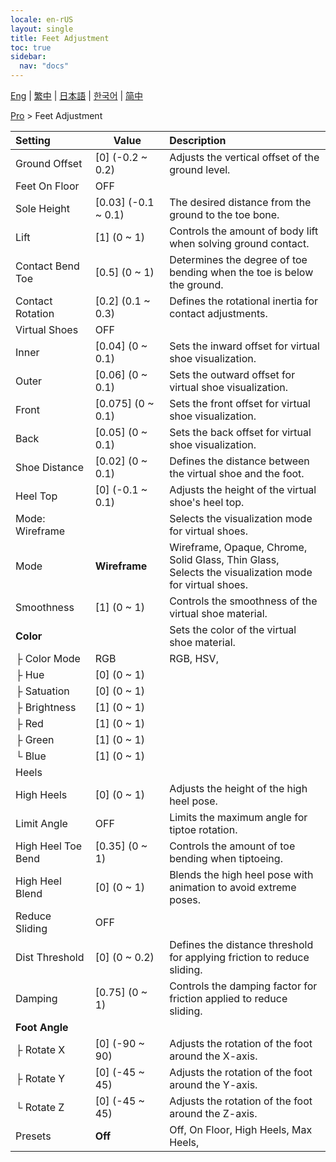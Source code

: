 ```yaml
---
locale: en-rUS
layout: single
title: Feet Adjustment
toc: true
sidebar:
  nav: "docs"
---
```

[Eng](/dancexr/menu/2025.4/actor/feet_adjustment) | [繁中](/tw/dancexr/menu/2025.4/actor/feet_adjustment) | [日本語](/jp/dancexr/menu/2025.4/actor/feet_adjustment) | [한국어](/kr/dancexr/menu/2025.4/actor/feet_adjustment) | [简中](/zh/dancexr/menu/2025.4/actor/feet_adjustment)

[Pro](../menu#Pro) > Feet Adjustment



| Setting | Value | Description |
| :--- | --- | :--- |
| Ground Offset | [0] (-0.2 ~ 0.2) | Adjusts the vertical offset of the ground level.
| Feet On Floor | OFF | 
| Sole Height | [0.03] (-0.1 ~ 0.1) | The desired distance from the ground to the toe bone.
| Lift | [1] (0 ~ 1) | Controls the amount of body lift when solving ground contact.
| Contact Bend Toe | [0.5] (0 ~ 1) | Determines the degree of toe bending when the toe is below the ground.
| Contact Rotation | [0.2] (0.1 ~ 0.3) | Defines the rotational inertia for contact adjustments.
| Virtual Shoes | OFF | 
| Inner | [0.04] (0 ~ 0.1) | Sets the inward offset for virtual shoe visualization.
| Outer | [0.06] (0 ~ 0.1) | Sets the outward offset for virtual shoe visualization.
| Front | [0.075] (0 ~ 0.1) | Sets the front offset for virtual shoe visualization.
| Back | [0.05] (0 ~ 0.1) | Sets the back offset for virtual shoe visualization.
| Shoe Distance | [0.02] (0 ~ 0.1) | Defines the distance between the virtual shoe and the foot.
| Heel Top | [0] (-0.1 ~ 0.1) | Adjusts the height of the virtual shoe's heel top.
| Mode: Wireframe || Selects the visualization mode for virtual shoes.
| Mode | **Wireframe** | Wireframe, Opaque, Chrome, Solid Glass, Thin Glass, <br/>Selects the visualization mode for virtual shoes. |
| Smoothness | [1] (0 ~ 1) | Controls the smoothness of the virtual shoe material.
| **Color** | | Sets the color of the virtual shoe material.
| ├ Color Mode | RGB | RGB, HSV, 
| ├ Hue | [0] (0 ~ 1) | 
| ├ Satuation | [0] (0 ~ 1) | 
| ├ Brightness | [1] (0 ~ 1) | 
| ├ Red | [1] (0 ~ 1) | 
| ├ Green | [1] (0 ~ 1) | 
| └ Blue | [1] (0 ~ 1) | 
| Heels || 
| High Heels | [0] (0 ~ 1) | Adjusts the height of the high heel pose.
| Limit Angle | OFF | Limits the maximum angle for tiptoe rotation.
| High Heel Toe Bend | [0.35] (0 ~ 1) | Controls the amount of toe bending when tiptoeing.
| High Heel Blend | [0] (0 ~ 1) | Blends the high heel pose with animation to avoid extreme poses.
| Reduce Sliding | OFF | 
| Dist Threshold | [0] (0 ~ 0.2) | Defines the distance threshold for applying friction to reduce sliding.
| Damping | [0.75] (0 ~ 1) | Controls the damping factor for friction applied to reduce sliding.
| **Foot Angle** | | 
| ├ Rotate X | [0] (-90 ~ 90) | Adjusts the rotation of the foot around the X-axis.
| ├ Rotate Y | [0] (-45 ~ 45) | Adjusts the rotation of the foot around the Y-axis.
| └ Rotate Z | [0] (-45 ~ 45) | Adjusts the rotation of the foot around the Z-axis.
| Presets | **Off** | Off, On Floor, High Heels, Max Heels,  |
